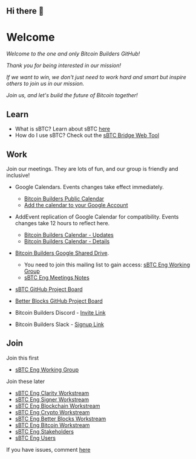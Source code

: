 ## Hi there 👋

<!--

**Here are some ideas to get you started:**

🙋‍♀️ A short introduction - what is your organization all about?
🌈 Contribution guidelines - how can the community get involved?
👩‍💻 Useful resources - where can the community find your docs? Is there anything else the community should know?
🍿 Fun facts - what does your team eat for breakfast?
🧙 Remember, you can do mighty things with the power of [Markdown](https://docs.github.com/github/writing-on-github/getting-started-with-writing-and-formatting-on-github/basic-writing-and-formatting-syntax)
-->

# Welcome

_Welcome to the one and only Bitcoin Builders GitHub!_

_Thank you for being interested in our mission!_

_If we want to win, we don't just need to work hard and smart but inspire others to join us in our mission._

_Join us, and let's build the future of Bitcoin together!_

## Learn
- What is sBTC? Learn about sBTC [here](https://sbtc.tech)
- How do I use sBTC? Check out the [sBTC Bridge Web Tool](https://sbtc.world)

## Work

Join our meetings. They are lots of fun, and our group is friendly and inclusive!
  - Google Calendars. Events changes take effect immediately.
    - [Bitcoin Builders Public Calendar](https://calendar.google.com/calendar/embed?src=public-eng%40trustmachines.co)
    - [Add the calendar to your Google Account](https://calendar.google.com/calendar/u/0?cid=cHVibGljLWVuZ0B0cnVzdG1hY2hpbmVzLmNv)

  - AddEvent replication of Google Calendar for compatibility. Events changes take 12 hours to reflect here.
    - [Bitcoin Builders Calendar - Updates](https://www.addevent.com/calendar/FB548168)
    - [Bitcoin Builders Calendar - Details](https://www.addevent.com/calendar/am603330)
 
  - [Bitcoin Builders Google Shared Drive](https://drive.google.com/drive/u/0/folders/0ACUv2Ii0C5gNUk9PVA).
    - You need to join this mailing list to gain access: [sBTC Eng Working Group](https://groups.google.com/a/trustmachines.co/g/sbtc-eng-wg)
    - [sBTC Eng Meetings Notes](https://docs.google.com/document/d/1m4ROTYvgZhTJxbMY7NaI8N2sk5chbEm9SWEIE_Ewuy0)

  - [sBTC GitHub Project Board](https://tinyurl.com/sbtc-project-board)
  - [Better Blocks GitHub Project Board](https://github.com/orgs/stacks-network/projects/59)

  - Bitcoin Builders Discord - [Invite Link](https://tinyurl.com/bb-discord-invite)
  - Bitcoin Builders Slack - [Signup Link](https://tinyurl.com/bb-slack-invite)

## Join
Join this first

- [sBTC Eng Working Group](https://groups.google.com/a/trustmachines.co/g/sbtc-eng-wg)

Join these later

- [sBTC Eng Clarity Workstream](https://groups.google.com/a/trustmachines.co/g/sbtc-eng-clarity)
- [sBTC Eng Signer Workstream](https://groups.google.com/a/trustmachines.co/g/sbtc-eng-signer)
- [sBTC Eng Blockchain Workstream](https://groups.google.com/a/trustmachines.co/g/sbtc-eng-blockchain)
- [sBTC Eng Crypto Workstream](https://groups.google.com/a/trustmachines.co/g/sbtc-eng-crypto)
- [sBTC Eng Better Blocks Workstream](https://groups.google.com/a/trustmachines.co/g/sbtc-eng-nakamoto)
- [sBTC Eng Bitcoin Workstream](https://groups.google.com/a/trustmachines.co/g/sbtc-eng-bitcoin)
- [sBTC Eng Stakeholders](https://groups.google.com/a/trustmachines.co/g/sbtc-eng-stakeholders)
- [sBTC Eng Users](https://groups.google.com/a/trustmachines.co/g/sbtc-users)

If you have issues, comment [here](https://github.com/orgs/Bitcoin-Builders/discussions/1)
